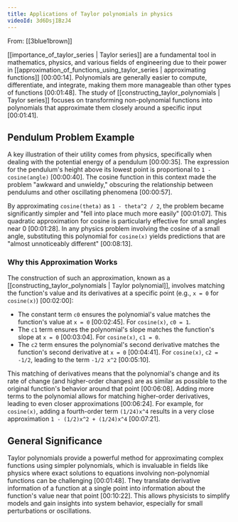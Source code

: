 ```yaml
---
title: Applications of Taylor polynomials in physics
videoId: 3d6DsjIBzJ4
---
```


From: [[3blue1brown]] <br/> 

[[importance_of_taylor_series | Taylor series]] are a fundamental tool in mathematics, physics, and various fields of engineering due to their power in [[approximation_of_functions_using_taylor_series | approximating functions]] <a class="yt-timestamp" data-t="00:00:14">[00:00:14]</a>. Polynomials are generally easier to compute, differentiate, and integrate, making them more manageable than other types of functions <a class="yt-timestamp" data-t="00:01:48">[00:01:48]</a>. The study of [[constructing_taylor_polynomials | Taylor series]] focuses on transforming non-polynomial functions into polynomials that approximate them closely around a specific input <a class="yt-timestamp" data-t="00:01:41">[00:01:41]</a>.

## Pendulum Problem Example

A key illustration of their utility comes from physics, specifically when dealing with the potential energy of a pendulum <a class="yt-timestamp" data-t="00:00:35">[00:00:35]</a>. The expression for the pendulum's height above its lowest point is proportional to `1 - cosine(angle)` <a class="yt-timestamp" data-t="00:00:40">[00:00:40]</a>. The cosine function in this context made the problem "awkward and unwieldy," obscuring the relationship between pendulums and other oscillating phenomena <a class="yt-timestamp" data-t="00:00:57">[00:00:57]</a>.

By approximating `cosine(theta)` as `1 - theta^2 / 2`, the problem became significantly simpler and "fell into place much more easily" <a class="yt-timestamp" data-t="00:01:07">[00:01:07]</a>. This quadratic approximation for cosine is particularly effective for small angles near 0 <a class="yt-timestamp" data-t="00:01:28">[00:01:28]</a>. In any physics problem involving the cosine of a small angle, substituting this polynomial for `cosine(x)` yields predictions that are "almost unnoticeably different" <a class="yt-timestamp" data-t="00:08:13">[00:08:13]</a>.

### Why this Approximation Works

The construction of such an approximation, known as a [[constructing_taylor_polynomials | Taylor polynomial]], involves matching the function's value and its derivatives at a specific point (e.g., `x = 0` for `cosine(x)`) <a class="yt-timestamp" data-t="00:02:00">[00:02:00]</a>:

*   The constant term `c0` ensures the polynomial's value matches the function's value at `x = 0` <a class="yt-timestamp" data-t="00:02:45">[00:02:45]</a>. For `cosine(x)`, `c0 = 1`.
*   The `c1` term ensures the polynomial's slope matches the function's slope at `x = 0` <a class="yt-timestamp" data-t="00:03:04">[00:03:04]</a>. For `cosine(x)`, `c1 = 0`.
*   The `c2` term ensures the polynomial's second derivative matches the function's second derivative at `x = 0` <a class="yt-timestamp" data-t="00:04:41">[00:04:41]</a>. For `cosine(x)`, `c2 = -1/2`, leading to the term `-1/2 x^2` <a class="yt-timestamp" data-t="00:05:10">[00:05:10]</a>.

This matching of derivatives means that the polynomial's change and its rate of change (and higher-order changes) are as similar as possible to the original function's behavior around that point <a class="yt-timestamp" data-t="00:06:08">[00:06:08]</a>. Adding more terms to the polynomial allows for matching higher-order derivatives, leading to even closer approximations <a class="yt-timestamp" data-t="00:06:24">[00:06:24]</a>. For example, for `cosine(x)`, adding a fourth-order term `(1/24)x^4` results in a very close approximation `1 - (1/2)x^2 + (1/24)x^4` <a class="yt-timestamp" data-t="00:07:21">[00:07:21]</a>.

## General Significance

Taylor polynomials provide a powerful method for approximating complex functions using simpler polynomials, which is invaluable in fields like physics where exact solutions to equations involving non-polynomial functions can be challenging <a class="yt-timestamp" data-t="00:01:48">[00:01:48]</a>. They translate derivative information of a function at a single point into information about the function's value near that point <a class="yt-timestamp" data-t="00:10:22">[00:10:22]</a>. This allows physicists to simplify models and gain insights into system behavior, especially for small perturbations or oscillations.